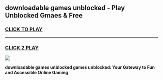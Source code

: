 
## downloadable games unblocked - Play Unblocked Gmaes & Free
<h3>
<a href="https://news.freeplayer.one?title=downloadable_games_unblocked&ref=23F">CLICK TO PLAY</a></h3>
<hr>

<h3>
<a href="https://news.freeplayer.one?title=downloadable_games_unblocked&ref=23F">CLICK 2 PLAY</a>
  
</h3>

<a href="https://news.freeplayer.one?title=downloadable_games_unblocked&ref=23F/"><img src="https://clearcache.store/games.png"></a>


**downloadable games unblocked games unblocked: Your Gateway to Fun and Accessible Online Gaming**
